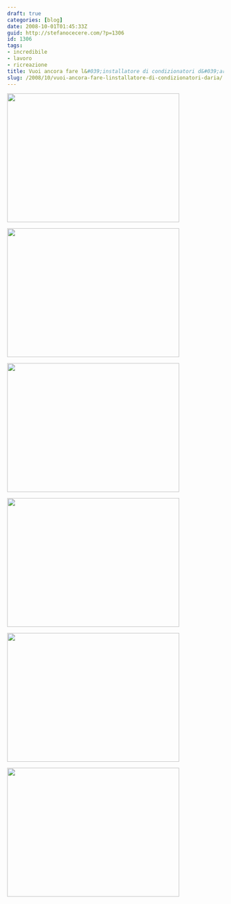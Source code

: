 ```yaml
---
draft: true
categories: [blog]
date: 2008-10-01T01:45:33Z
guid: http://stefanocecere.com/?p=1306
id: 1306
tags:
- incredibile
- lavoro
- ricreazione
title: Vuoi ancora fare l&#039;installatore di condizionatori d&#039;aria?
slug: /2008/10/vuoi-ancora-fare-linstallatore-di-condizionatori-daria/
---
```


[<img class="aligncenter size-full wp-image-1307" title="extreme_air_condition_installation_1" src="http://stefanocecere.com/wp-content/uploads/sites/3/2008/10/extreme_air_condition_installation_1.jpg" alt="" width="400" height="299" srcset="http://stefanocecere.com/wp-content/uploads/sites/3/2008/10/extreme_air_condition_installation_1.jpg 400w, http://stefanocecere.com/wp-content/uploads/sites/3/2008/10/extreme_air_condition_installation_1-300x224.jpg 300w" sizes="(max-width: 400px) 100vw, 400px" />](http://stefanocecere.com/wp-content/uploads/sites/3/2008/10/extreme_air_condition_installation_1.jpg)

[](http://stefanocecere.com/wp-content/uploads/sites/3/2008/10/extreme_air_condition_installation_1.jpg)[<img class="aligncenter size-full wp-image-1308" title="extreme_air_condition_installation_2" src="http://stefanocecere.com/wp-content/uploads/sites/3/2008/10/extreme_air_condition_installation_2.jpg" alt="" width="400" height="299" srcset="http://stefanocecere.com/wp-content/uploads/sites/3/2008/10/extreme_air_condition_installation_2.jpg 400w, http://stefanocecere.com/wp-content/uploads/sites/3/2008/10/extreme_air_condition_installation_2-300x224.jpg 300w" sizes="(max-width: 400px) 100vw, 400px" />](http://stefanocecere.com/wp-content/uploads/sites/3/2008/10/extreme_air_condition_installation_2.jpg)

[](http://stefanocecere.com/wp-content/uploads/sites/3/2008/10/extreme_air_condition_installation_2.jpg)[<img class="aligncenter size-full wp-image-1309" title="extreme_air_condition_installation_3" src="http://stefanocecere.com/wp-content/uploads/sites/3/2008/10/extreme_air_condition_installation_3.jpg" alt="" width="400" height="299" srcset="http://stefanocecere.com/wp-content/uploads/sites/3/2008/10/extreme_air_condition_installation_3.jpg 400w, http://stefanocecere.com/wp-content/uploads/sites/3/2008/10/extreme_air_condition_installation_3-300x224.jpg 300w" sizes="(max-width: 400px) 100vw, 400px" />](http://stefanocecere.com/wp-content/uploads/sites/3/2008/10/extreme_air_condition_installation_3.jpg)

[](http://stefanocecere.com/wp-content/uploads/sites/3/2008/10/extreme_air_condition_installation_3.jpg)[](http://stefanocecere.com/wp-content/uploads/sites/3/2008/10/extreme_air_condition_installation_5.jpg)[<img class="aligncenter size-full wp-image-1312" title="extreme_air_condition_installation_4" src="http://stefanocecere.com/wp-content/uploads/sites/3/2008/10/extreme_air_condition_installation_4.jpg" alt="" width="400" height="299" srcset="http://stefanocecere.com/wp-content/uploads/sites/3/2008/10/extreme_air_condition_installation_4.jpg 400w, http://stefanocecere.com/wp-content/uploads/sites/3/2008/10/extreme_air_condition_installation_4-300x224.jpg 300w" sizes="(max-width: 400px) 100vw, 400px" />](http://stefanocecere.com/wp-content/uploads/sites/3/2008/10/extreme_air_condition_installation_4.jpg)
  
<img class="aligncenter size-full wp-image-1310" title="extreme_air_condition_installation_5" src="http://stefanocecere.com/wp-content/uploads/sites/3/2008/10/extreme_air_condition_installation_5.jpg" alt="" width="400" height="299" srcset="http://stefanocecere.com/wp-content/uploads/sites/3/2008/10/extreme_air_condition_installation_5.jpg 400w, http://stefanocecere.com/wp-content/uploads/sites/3/2008/10/extreme_air_condition_installation_5-300x224.jpg 300w" sizes="(max-width: 400px) 100vw, 400px" />

[<img class="aligncenter size-full wp-image-1311" title="extreme_air_condition_installation_6" src="http://stefanocecere.com/wp-content/uploads/sites/3/2008/10/extreme_air_condition_installation_6.jpg" alt="" width="400" height="299" srcset="http://stefanocecere.com/wp-content/uploads/sites/3/2008/10/extreme_air_condition_installation_6.jpg 400w, http://stefanocecere.com/wp-content/uploads/sites/3/2008/10/extreme_air_condition_installation_6-300x224.jpg 300w" sizes="(max-width: 400px) 100vw, 400px" />](http://stefanocecere.com/wp-content/uploads/sites/3/2008/10/extreme_air_condition_installation_6.jpg)